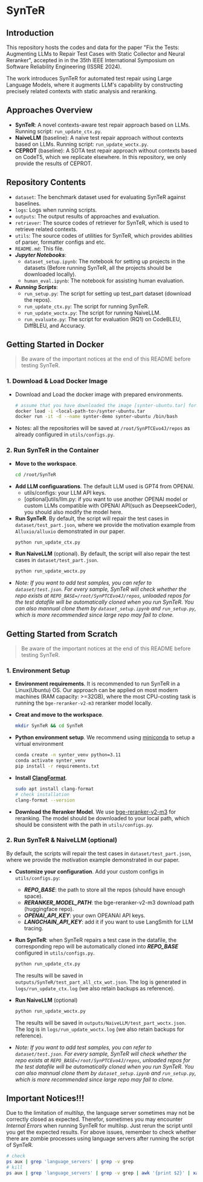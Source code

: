 # SynTeR

## Introduction
This repository hosts the codes and data for the paper "Fix the Tests: Augmenting LLMs to Repair Test Cases with Static Collector and Neural Reranker", accepted in in the 35th IEEE International Symposium on Software Reliability Engineering (ISSRE 2024). 

The work introduces SynTeR for automated test repair using Large Language Models, where it augments LLM's capability by constructing precisely related contexts with static analysis and reranking.

## Approaches Overview
- **SynTeR**: A novel contexts-aware test repair approach based on LLMs. Running script: `run_update_ctx.py`.
- **NaiveLLM** (baseline): A naive test repair approach without contexts based on LLMs. Running script: `run_update_woctx.py`.
- **CEPROT** (baseline): A SOTA test repair approach without contexts based on CodeT5, which we replicate elsewhere. In this repository, we only provide the results of CEPROT.

## Repository Contents
- `dataset`: The benchmark dataset used for evaluating SynTeR against baselines.
- `logs`: Logs when running scripts.
- `outputs`: The output results of approaches and evaluation.
- `retriever`: The source codes of retriever for SynTeR, which is used to retrieve related contexts.
- `utils`: The source codes of utilities for SynTeR, which provides abilities of parser, formatter configs and etc. 
- `README.md`: This file.
- ***Jupyter Notebooks***: 
  - `dataset_setup.ipynb`: The notebook for setting up projects in the datasets (Before running SynTeR, all the projects should be downloaded locally).
  - `human_eval.ipynb`: The notebook for assisting human evaluation.
- ***Running Scripts***:
  - `run_setup.py`: The script for setting up test_part dataset (download the repos).
  - `run_update_ctx.py`: The script for running SynTeR.
  - `run_update_woctx.py`: The script for running NaiveLLM.
  - `run_evaluate.py`: The script for evaluation (RQ1) on CodeBLEU, DiffBLEU, and Accuracy.

## Getting Started in Docker 
>Be aware of the important notices at the end of this README before testing SynTeR.
### 1. Download & Load Docker Image
- Download and Load the docker image with prepared environments.
  ```bash
  # assume that you have downloaded the image [synter-ubuntu.tar] form DOI: 10.5281/zenodo.13369956
  docker load -i <local-path-to>/synter-ubuntu.tar
  docker run -it -d --name synter-demo synter-ubuntu /bin/bash
  ```

- Notes: all the repositories will be saved at `/root/SynPTCEvo4J/repos` as already configured in `utils/configs.py`.

### 2. Run SynTeR in the Container
- **Move to the workspace**.
  ```bash
  cd /root/SynTeR
  ```
- **Add LLM configuarations**. The default LLM used is GPT4 from OPENAI.
  - utils/configs: your LLM API keys.
  - [optional]utils/llm.py: if you want to use another OPENAI model or custom LLMs compatible with OPENAI API(such as DeepseekCoder), you should also modify the model here.
- **Run SynTeR**. By default, the script will repair the test cases in `dataset/test_part.json`, where we provide the motivation example from `Alluxio/alluxio` demonstrated in our paper.
  ```bash
  python run_update_ctx.py
  ```
- **Run NaiveLLM** (optional). By default, the script will also repair the test cases in `dataset/test_part.json`.
  ```bash
  python run_update_woctx.py
  ```
- *Note: If you want to add test samples, you can refer to `dataset/test.json`. For every sample, SynTeR will check whether the repo exists at `REPO_BASE=/root/SynPTCEvo4J/repos`, unloaded repos for the test datafile will be automatically cloned when you run SynTeR. You can also mannual clone them by `dataset_setup.ipynb` and `run_setup.py`, which is more recommended since large repo may fail to clone.*

## Getting Started from Scratch 
>Be aware of the important notices at the end of this README before testing SynTeR.
### 1. Environment Setup

- **Environment requirements**. It is recommended to run SynTeR in a Linux(Ubuntu) OS. Our approach can be applied on most modern machines (RAM capacity: >=32GB), where the most CPU-costing task is running the `bge-reranker-v2-m3` reranker model locally.

- **Creat and move to the workspace**.
  ```bash
  mkdir SynTeR && cd SynTeR
  ```

- **Python environment setup**. 
We recommend using [miniconda](https://docs.anaconda.com/miniconda/) to setup a virtual environment
  ```bash
  conda create -n synter_venv python=3.11
  conda activate synter_venv
  pip install -r requirements.txt
  ``` 

- **Install [ClangFormat](https://clang.llvm.org/docs/ClangFormat.html)**. 
  ```bash
  sudo apt install clang-format
  # check installation
  clang-format --version
  ```

- **Download the Reranker Model**. We use [bge-reranker-v2-m3](https://huggingface.co/BAAI/bge-reranker-v2-m3/tree/main) for reranking. The model should be downloaded to your local path, which should be consistent with the path in `utils/configs.py`.

### 2. Run SynTeR & NaiveLLM (optional)

By default, the scripts will repair the test cases in `dataset/test_part.json`, where we provide the motivation example demonstrated in our paper.

- **Customize your configuration**. Add your custom configs in `utils/configs.py`:
  - ***REPO_BASE***: the path to store all the repos (should have enough space).
  - ***RERANKER_MODEL_PATH***: the bge-reranker-v2-m3 download path (huggingface repo).
  - ***OPENAI_API_KEY***: your own OPEANAI API keys.
  - ***LANGCHAIN_API_KEY***: add it if you want to use LangSmith for LLM tracing.

- **Run SynTeR**: when SynTeR repairs a test case in the datafile, the corresponding repo will be automatically cloned into  ***REPO_BASE*** configured in `utils/configs.py`.

  ```bash
  python run_update_ctx.py
  ```
  The results will be saved in `outputs/SynTeR/test_part_all_ctx_wot.json`. The log is generated in `logs/run_update_ctx.log` (we also retain backups as reference). 

- **Run NaiveLLM** (optional)
  ```bash
  python run_update_woctx.py
  ```
  The results will be saved in `outputs/NaiveLLM/test_part_woctx.json`. The log is in `logs/run_update_woctx.log` (we also retain backups for reference). 

- *Note: If you want to add test samples, you can refer to `dataset/test.json`. For every sample, SynTeR will check whether the repo exists at `REPO_BASE=/root/SynPTCEvo4J/repos`, unloaded repos for the test datafile will be automatically cloned when you run SynTeR. You can also mannual clone them by `dataset_setup.ipynb` and `run_setup.py`, which is more recommended since large repo may fail to clone.*

## Important Notices!!!
Due to the limitation of *multilsp*, the language server sometimes may not be correctly closed as expected. Therefor, sometimes you may encounter *Internal Errors* when running SynTeR for multilsp. Just rerun the script until you get the expected results. For above issues, remember to check whether there are zombie processes using language servers after running the script of SynTeR.
  ```bash
  # check
  ps aux | grep 'language_servers' | grep -v grep
  # kill
  ps aux | grep 'language_servers' | grep -v grep | awk '{print $2}' | xargs kill
  ```